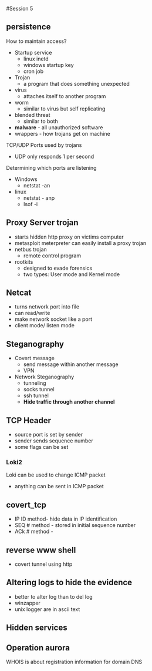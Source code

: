 #Session 5


## persistence
How to maintain access?
* Startup service
  * linux inetd
  * windows startup key
  * cron job
* Trojan
  * a program that does something unexpected 
* virus
  * attaches itself to another program
* worm
  * similar to virus but self replicating
* blended threat
  * similar to both
* **malware** - all unauthorized software
* wrappers - how trojans get on machine

TCP/UDP Ports used by trojans
* UDP only responds 1 per second

Determining which ports are listening
* Windows
  * netstat -an
* linux
  * netstat - anp
  * lsof -i

## Proxy Server trojan
* starts hidden http proxy on victims computer
* metasploit meterpreter can easily install a proxy trojan
* netbus trojan
  * remote control program
* rootkits
  * designed to evade forensics
  * two types: User mode and Kernel mode

## Netcat
* turns network port into file
* can read/write
* make network socket like a port
* client mode/ listen mode

## Steganography
* Covert message
  * send message within another message
  * VPN
* Network Steganography
  * tunneling 
  * socks tunnel
  * ssh tunnel
  * **Hide traffic through another channel**

## TCP Header
* source port is set by sender
* sender sends sequence number
* some flags can be set

### Loki2
Loki can be used to change ICMP packet
* anything can be sent in ICMP packet

## covert\_tcp
* IP ID method- hide data in IP identification
* SEQ # method - stored in initial sequence number
* ACk # method - 
  
## reverse www shell
* covert tunnel using http

## Altering logs to hide the evidence
* better to alter log than to del log
* winzapper
* unix logger are in ascii text

## Hidden services

## Operation aurora

WHOIS is about registration information for domain
DNS 





